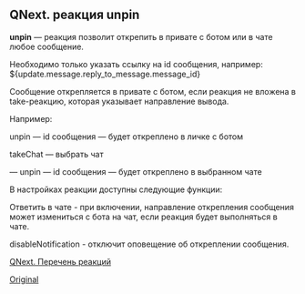 ## QNext. реакция unpin

**unpin** — реакция позволит открепить в привате с ботом или в чате любое сообщение.

Необходимо только указать ссылку на id сообщения, например: ${update.message.reply_to_message.message_id}



Сообщение открепляется в привате с ботом, если реакция не вложена в take-реакцию, которая указывает направление вывода.

Например:

unpin — id сообщения — будет откреплено в личке с ботом

takeChat — выбрать чат

— unpin — id сообщения — будет откреплено в выбранном чате



В настройках реакции доступны следующие функции:

Ответить в чате - при включении, направление открепления сообщения может измениться с бота на чат, если реакция будет выполняться в чате.

disableNotification - отключит оповещение об откреплении сообщения.



[QNext. Перечень реакций](/docs-test/_export/reactions)
  
[Original](https://telegra.ph/QNext-admin-reaction-unpin-05-09)